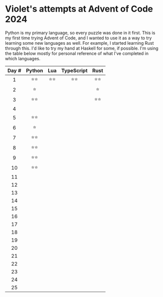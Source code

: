 # Violet's attempts at Advent of Code 2024

Python is my primary language, so every puzzle was done in it first. This is my first time trying Advent of Code, and I wanted to use it as a way to try learning some new languages as well. For example, I started learning Rust through this. I'd like to try my hand at Haskell for some, if possible. I'm using the table below mostly for personal reference of what I've completed in which languages.

| Day # | Python |Lua|TypeScript| Rust |
|:-:    |:-:     |:-:|:-:       |:-:   |
|1      |⭐⭐|⭐⭐|⭐⭐|⭐⭐|
|2      |⭐|||⭐|
|3      |⭐⭐|||⭐⭐|
|4      |||||
|5      |⭐⭐||||
|6      |⭐||||
|7      |⭐⭐||||
|8      |⭐⭐||||
|9      |⭐⭐||||
|10     |⭐⭐||||
|11     |||||
|12     |||||
|13     |||||
|14     |||||
|15     |||||
|16     |||||
|17     |||||
|18     |||||
|19     |||||
|20     |||||
|21     |||||
|22     |||||
|23     |||||
|24     |||||
|25     |||||

